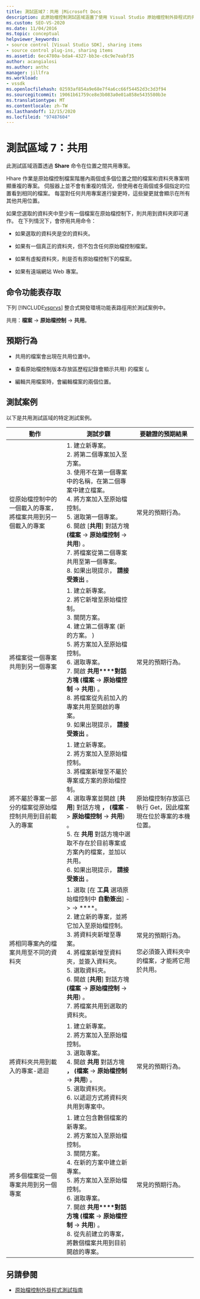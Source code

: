 ```yaml
---
title: 測試區域7：共用 |Microsoft Docs
description: 此原始檔控制測試區域涵蓋了使用 Visual Studio 原始檔控制外掛程式的共用命令，在位置之間共用專案。
ms.custom: SEO-VS-2020
ms.date: 11/04/2016
ms.topic: conceptual
helpviewer_keywords:
- source control [Visual Studio SDK], sharing items
- source control plug-ins, sharing items
ms.assetid: 6ec4780a-bda4-4327-bb3e-c6c9e7eabf35
author: acangialosi
ms.author: anthc
manager: jillfra
ms.workload:
- vssdk
ms.openlocfilehash: 02593af854a9e68e7f4a6cc66f54452d3c3d3f94
ms.sourcegitcommit: 19061b61759ce8e3b083a0e01a858e5435580b3e
ms.translationtype: MT
ms.contentlocale: zh-TW
ms.lasthandoff: 12/15/2020
ms.locfileid: "97487604"
---
```

# <a name="test-area-7-share"></a>測試區域 7：共用
此測試區域涵蓋透過 **Share** 命令在位置之間共用專案。

 Hhare 作業是原始檔控制檔案階層內兩個或多個位置之間的檔案和資料夾專案明顯重複的專案。 伺服器上並不會有重複的情況，但使用者在兩個或多個指定的位置看到相同的檔案。 每當對任何共用專案進行變更時，這些變更就會顯示在所有其他共用位置。

 如果您選取的資料夾中至少有一個檔案在原始檔控制下，則共用到資料夾即可運作。 在下列情況下，會停用共用命令：

- 如果選取的資料夾是空的資料夾。

- 如果有一個真正的資料夾，但不包含任何原始檔控制檔案。

- 如果有虛擬資料夾，則是否有原始檔控制下的檔案。

- 如果有遠端網站 Web 專案。

## <a name="command-menu-access"></a>命令功能表存取
 下列 [!INCLUDE[vsprvs](../../code-quality/includes/vsprvs_md.md)] 整合式開發環境功能表路徑用於測試案例中。

 共用：**檔案** -> **原始檔控制** -> **共用**。

## <a name="expected-behavior"></a>預期行為

- 共用的檔案會出現在共用位置中。

- 查看原始檔控制版本存放區歷程記錄會顯示共用) 的檔案 (。

- 編輯共用檔案時，會編輯檔案的兩個位置。

## <a name="test-cases"></a>測試案例
 以下是共用測試區域的特定測試案例。

|動作|測試步驟|要驗證的預期結果|
|------------|----------------|--------------------------------|
|從原始檔控制中的一個載入的專案，將檔案共用到另一個載入的專案|1. 建立新專案。<br />2. 將第二個專案加入至方案。<br />3. 使用不在第一個專案中的名稱，在第二個專案中建立檔案。<br />4. 將方案加入至原始檔控制。<br />5. 選取第一個專案。<br />6. 開啟 [**共用**] 對話方塊 **(檔案**  ->  **原始檔控制**  ->  **共用**) 。<br />7. 將檔案從第二個專案共用至第一個專案。<br />8. 如果出現提示， **請接受簽出** 。|常見的預期行為。|
|將檔案從一個專案共用到另一個專案|1. 建立新專案。<br />2. 將它新增至原始檔控制。<br />3. 關閉方案。<br />4. 建立第二個專案 (新的方案。 ) <br />5. 將方案加入至原始檔控制。<br />6. 選取專案。<br />7. 開啟 **共用****對話方塊 (檔案**  ->  **原始檔控制**  ->  **共用**) 。<br />8. 將檔案從先前加入的專案共用至開啟的專案。<br />9. 如果出現提示， **請接受簽出** 。|常見的預期行為。|
|將不屬於專案一部分的檔案從原始檔控制共用到目前載入的專案|1. 建立新專案。<br />2. 將方案加入至原始檔控制。<br />3. 將檔案新增至不屬於專案或方案的原始檔控制。<br />4. 選取專案並開啟 [**共用**] 對話方塊 **， (檔案**  ->  **原始檔控制**  ->  **共用**) 。<br />5. 在 **共用** 對話方塊中選取不存在於目前專案或方案內的檔案，並加以共用。<br />6. 如果出現提示， **請接受簽出** 。|原始檔控制存放區已執行 Get，因此檔案現在位於專案的本機位置。|
|將相同專案內的檔案共用至不同的資料夾|1. 選取 [在 **工具** 選項原始檔控制中 **自動簽出**]  ->    ->  ****。<br />2. 建立新的專案，並將它加入至原始檔控制。<br />3. 將資料夾新增至專案。<br />4. 將檔案新增至資料夾，並簽入資料夾。<br />5. 選取資料夾。<br />6. 開啟 [**共用**] 對話方塊 **(檔案**  ->  **原始檔控制**  ->  **共用**) 。<br />7. 將檔案共用到選取的資料夾。|常見的預期行為。<br /><br /> 您必須簽入資料夾中的檔案，才能將它用於共用。|
|將資料夾共用到載入的專案-遞迴|1. 建立新專案。<br />2. 將方案加入至原始檔控制。<br />3. 選取專案。<br />4. 開啟 **共用** 對話方塊 **， (檔案**  ->  **原始檔控制**  ->  **共用**) 。<br />5. 選取資料夾。<br />6. 以遞迴方式將資料夾共用到專案中。|常見的預期行為。|
|將多個檔案從一個專案共用到另一個專案|1. 建立包含數個檔案的新專案。<br />2. 將方案加入至原始檔控制。<br />3. 關閉方案。<br />4. 在新的方案中建立新專案。<br />5. 將方案加入至原始檔控制。<br />6. 選取專案。<br />7. 開啟 **共用****對話方塊 (檔案**  ->  **原始檔控制**  ->  **共用**) 。<br />8. 從先前建立的專案，將數個檔案共用到目前開啟的專案。|常見的預期行為。|

## <a name="see-also"></a>另請參閱
- [原始檔控制外掛程式測試指南](../../extensibility/internals/test-guide-for-source-control-plug-ins.md)
